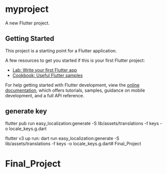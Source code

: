 # myproject

A new Flutter project.

## Getting Started

This project is a starting point for a Flutter application.

A few resources to get you started if this is your first Flutter project:

- [Lab: Write your first Flutter app](https://docs.flutter.dev/get-started/codelab)
- [Cookbook: Useful Flutter samples](https://docs.flutter.dev/cookbook)

For help getting started with Flutter development, view the
[online documentation](https://docs.flutter.dev/), which offers tutorials,
samples, guidance on mobile development, and a full API reference.
## generate key
  flutter pub run easy_localization:generate -S lib/assets/translations -f keys -o locale_keys.g.dart

  flutter v3 up run: 
  dart run easy_localization:generate -S lib/assets/translations -f keys -o locale_keys.g.dart# Final_Project
# Final_Project
